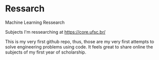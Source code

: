 # Ressarch
Machine Learning Ressearch


Subjects I'm ressearching at https://core.ufsc.br/

This is my very first github repo, thus, those are my very first attempts to solve engineering problems using code. It feels great to share online the subjects of my first year of scholarship.
